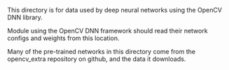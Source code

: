 This directory is for data used by deep neural networks
using the OpenCV DNN library.

Module using the OpenCV DNN framework should read their
network configs and weights from this location.

Many of the pre-trained networks in this directory come
from the opencv_extra repository on github, and the
data it downloads.